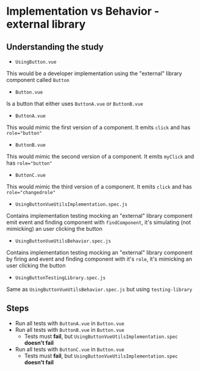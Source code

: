 # Implementation vs Behavior - external library

## Understanding the study

- `UsingButton.vue`

This would be a developer implementation using the "external" library component called `Button`

- `Button.vue`

Is a button that either uses `ButtonA.vue` or `ButtonB.vue`

- `ButtonA.vue`

This would mimic the first version of a component. It emits `click` and has `role="button"`

- `ButtonB.vue`

This would mimic the second version of a component. It emits `myClick` and has `role="button"`

- `ButtonC.vue`

This would mimic the third version of a component. It emits `click` and has `role="changedrole"`

- `UsingButtonVueUtilsImplementation.spec.js`

Contains implementation testing mocking an "external" library component emit event and finding component with `findComponent`, it's simulating (not mimicking) an user clicking the button

- `UsingButtonVueUtilsBehavior.spec.js`

Contains implementation testing mocking an "external" library component by firing and event and finding component with it's `role`, it's mimicking an user clicking the button

- `UsingButtonTestingLibrary.spec.js`

Same as `UsingButtonVueUtilsBehavior.spec.js` but using `testing-library`

## Steps

- Run all tests with `ButtonA.vue` in `Button.vue`
- Run all tests with `ButtonB.vue` in `Button.vue`
  - Tests must **fail**, but `UsingButtonVueUtilsImplementation.spec` **doesn't fail**
- Run all tests with `ButtonC.vue` in `Button.vue`
  - Tests must **fail**, but `UsingButtonVueUtilsImplementation.spec` **doesn't fail**
